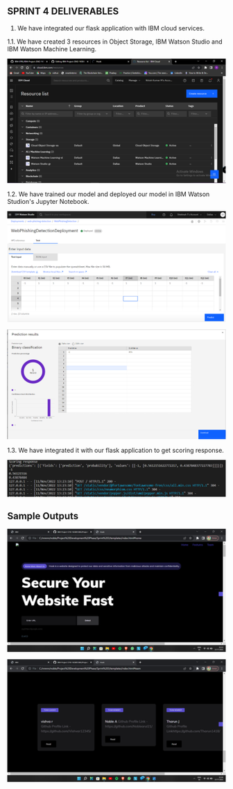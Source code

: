 
##   SPRINT 4 DELIVERABLES

1. We have integrated our flask application with IBM cloud services.

1.1. We have created 3 resources in Object Storage, IBM Watson Studio and IBM Watson Machine Learning.

![This is an image](https://github.com/IBM-EPBL/IBM-Project-2042-1658424437/blob/main/Task%20And%20Progress/Train%20The%20Model%20On%20IBM/Cloud%20Resource%20List.png)

1.2. We have trained our model and deployed our model in IBM Watson Studion's Jupyter Notebook.

![This is an image](https://github.com/IBM-EPBL/IBM-Project-2042-1658424437/blob/main/Task%20And%20Progress/Train%20The%20Model%20On%20IBM/Web%20Phishing%20Detection%20Deployment.png)

![This is an image](https://github.com/IBM-EPBL/IBM-Project-2042-1658424437/blob/main/Task%20And%20Progress/Train%20The%20Model%20On%20IBM/Web%20Phishing%20Detection%20Results.png)

1.3. We have integrated it with our flask application to get scoring response.

![This is an image](https://github.com/IBM-EPBL/IBM-Project-2042-1658424437/blob/main/Task%20And%20Progress/Train%20The%20Model%20On%20IBM/Web%20Phishing%20Detection%20Scoring%20Response.png)

## Sample Outputs

![This is an image](https://github.com/IBM-EPBL/IBM-Project-5743-1658813865/blob/f5d2b3faed65888d4301fec3b27301f2aa817118/Project%20Development%20Phase/Sprint%204/sample%20output%201.png)

![This is an image](https://github.com/IBM-EPBL/IBM-Project-5743-1658813865/blob/f5d2b3faed65888d4301fec3b27301f2aa817118/Project%20Development%20Phase/Sprint%204/sample%20output%202.png)
